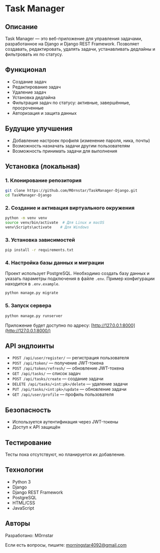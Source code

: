 # Task Manager

## Описание

Task Manager — это веб-приложение для управления задачами, разработанное на Django и Django REST Framework. Позволяет создавать, редактировать, удалять задачи, устанавливать дедлайны и фильтровать их по статусу.

## Функционал

- Создание задач
- Редактирование задач
- Удаление задач
- Установка дедлайна
- Фильтрация задач по статусу: активные, завершённые, просроченные
- Авторизация и защита данных

## Будущие улучшения

- Добавление настроек профиля (изменение пароля, ника, почты)
- Возможность назначать задачи другим пользователям
- Возможность принимать задачи для выполнения

## Установка (локальная)

### 1. Клонирование репозитория

```bash
git clone https://github.com/M0rnstar/TaskManager-Django.git
cd TaskManager-Django
```

### 2. Создание и активация виртуального окружения

```bash
python -m venv venv
source venv/bin/activate  # Для Linux и macOS
venv\Scripts\activate    # Для Windows
```

### 3. Установка зависимостей

```bash
pip install -r requirements.txt
```

### 4. Настройка базы данных и миграции

Проект использует PostgreSQL. Необходимо создать базу данных и указать параметры подключения в файле `.env`. Пример конфигурации находится в `.env.example`.

```bash
python manage.py migrate
```

### 5. Запуск сервера

```bash
python manage.py runserver
```

Приложение будет доступно по адресу: [http://127.0.0.1:8000](http://127.0.0.1:8000/)

## API эндпоинты

- `POST /api/user/register/` — регистрация пользователя
- `POST /api/token/` — получение JWT-токена
- `POST /api/token/refresh/` — обновление JWT-токена
- `GET /api/tasks/` — список задач
- `POST /api/tasks/create` — создание задачи
- `DELETE /api/tasks/<int:pk>/delete` — удаление задачи
- `PUT /api/tasks/<int:pk>/update` — обновление задачи
- `GET /api/user/profile` — профиль пользователя

## Безопасность

- Используется аутентификация через JWT-токены
- Доступ к API защищён

## Тестирование

Тесты пока отсутствуют, но планируется их добавление.

## Технологии

- Python 3
- Django
- Django REST Framework
- PostgreSQL
- HTML/CSS
- JavaScript

## Авторы

Разработано: M0rnstar

Если есть вопросы, пишите: [morningstar4092@gmail.com](mailto:morningstar4092@gmail.com)
